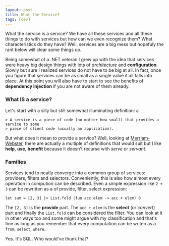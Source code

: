 ```yaml
---
layout: post
title: What the Service?
tags: [dev]
---
```

What the service is a service? We have all these services and all these things to 
do with services but how can we even recognize them? What characteristics do they
have? Well, services are a big mess but hopefuly the rant below will clear some 
things up.

Being somewhat of a .NET veteran I grew up with the idea that services were heavy
big design things with lots of _architecture_ and __configuration__. Slowly but
sure I realized services do not have to be big at all. In fact, once you figure 
that services can be as small as a single value it all falls into place. At this 
point you will also have to start to see the benefits of __dependency injection__
if you are not aware of them already.

### What __IS__ a service?
Let's start with a silly but still somewhat illuminating definition: a

	> A service is a piece of code (no matter how small) that provides a service to some 
	> piece of client code (usually an application).

But what does it mean to provide a service? Well, looking at [Merriam-Webster](http://www.merriam-webster.com/dictionary/service), there are actually a multiple of definitions that would suit but I like __help__, __use__, __benefit__ because it doesn't recurse with _serve_ or _servant_. 

### Families
Services tend to neatly converge into a common group of services: providers,
filters and selectors. Conveniently, this is also how almost every operation in
compution can be described. Even a simple expression like `2 + 3` can be
rewritten as a of provide, filter, select expression:

	let sum = [2, 3] |> List.fold (fun acc elem -> acc + elem) 0

The `[2, 3]` is the __provide__ part. The `acc + elem` is the __select__ (or _convert_)
part and finally the `List.fold` can be considered the filter. You can look at it
in other ways too and some might argue with my classification and that's fine as 
long as you remember that every computation can be writen as a `from`, `select`,
`where`. 

Yes. It's SQL. Who would've thunk that?
